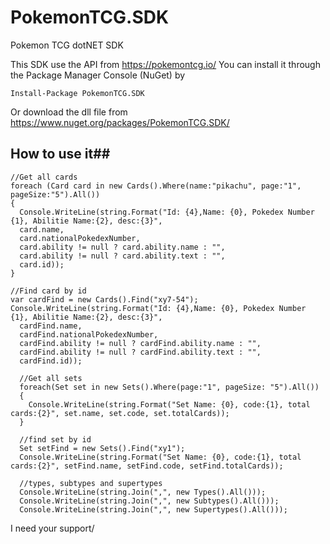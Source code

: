 # PokemonTCG.SDK
Pokemon TCG dotNET SDK

This SDK use the API from https://pokemontcg.io/
You can install it through the Package Manager Console (NuGet) by
    
    Install-Package PokemonTCG.SDK
    
Or download the dll file from https://www.nuget.org/packages/PokemonTCG.SDK/

## How to use it##

    //Get all cards 
    foreach (Card card in new Cards().Where(name:"pikachu", page:"1", pageSize:"5").All())
    {
      Console.WriteLine(string.Format("Id: {4},Name: {0}, Pokedex Number {1}, Abilitie Name:{2}, desc:{3}",
      card.name,
      card.nationalPokedexNumber,
      card.ability != null ? card.ability.name : "",
      card.ability != null ? card.ability.text : "",
      card.id));
    }
    
    //Find card by id
    var cardFind = new Cards().Find("xy7-54");
    Console.WriteLine(string.Format("Id: {4},Name: {0}, Pokedex Number {1}, Abilitie Name:{2}, desc:{3}",
      cardFind.name,
      cardFind.nationalPokedexNumber,
      cardFind.ability != null ? cardFind.ability.name : "",
      cardFind.ability != null ? cardFind.ability.text : "",
      cardFind.id));

      //Get all sets
      foreach(Set set in new Sets().Where(page:"1", pageSize: "5").All())
      {
        Console.WriteLine(string.Format("Set Name: {0}, code:{1}, total cards:{2}", set.name, set.code, set.totalCards));
      }

      //find set by id
      Set setFind = new Sets().Find("xy1");
      Console.WriteLine(string.Format("Set Name: {0}, code:{1}, total cards:{2}", setFind.name, setFind.code, setFind.totalCards));

      //types, subtypes and supertypes
      Console.WriteLine(string.Join(",", new Types().All()));
      Console.WriteLine(string.Join(",", new Subtypes().All()));
      Console.WriteLine(string.Join(",", new Supertypes().All()));

I need your support/
